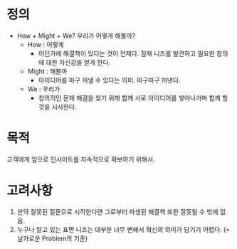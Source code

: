 


# 정의
- How + Might + We? 우리가 어떻게 해볼까?
	- How : 어떻게 
		- 어딘가에 해결책이 있다는 것이 전제다. 잠재 니즈를 발견하고 필요한 창의에 대한 자신감을 얻게 한다.  
	- Might : 해볼까
		- 아이디어를 마구 꺼낼 수 있다는 의미. 마구마구 꺼낸다. 
	- We : 우리가
		- 창의적인 문제 해결을 찾기 위해 함께 서로 아이디어를 쌓아나가며 함께 할 것을 시사한다. 


# 목적
고객에게 앞으로 인사이트를 지속적으로 확보하기 위해서. 


# 고려사항
1. 만약 잘못된 질문으로 시작한다면 그로부터 파생된 해결책 또한 잘못될 수 밖에 없음. 
2. 누구나 알고 있는 표면 니즈는 대부분 너무 뻔해서 혁신의 의미가 담기기 어렵다. (=날카로운 Problem의 기준)




